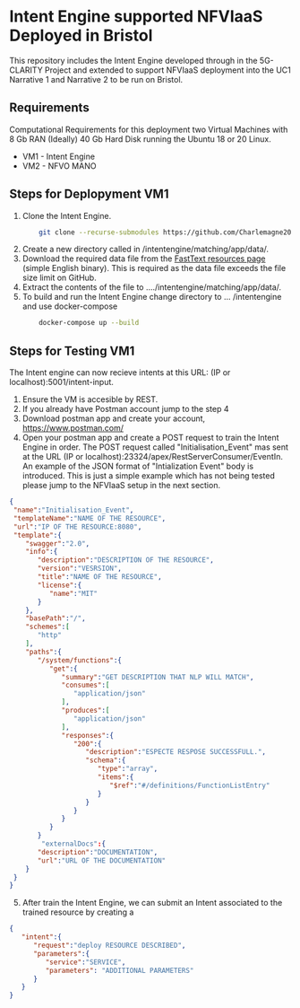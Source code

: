 # Intent Engine supported NFVIaaS Deployed in Bristol

This repository includes the Intent Engine developed through in the 5G-CLARITY Project and extended to support NFVIaaS deployment into the UC1 Narrative 1 and Narrative 2 to be run on Bristol. 

## Requirements

Computational Requirements for this deployment two Virtual Machines with 8 Gb RAN (Ideally) 40 Gb Hard Disk running the Ubuntu 18 or 20 Linux.
- VM1 - Intent Engine
- VM2 - NFVO MANO

## Steps for Deplopyment VM1
1. Clone the Intent Engine. 
    ``` Bash
        git clone --recurse-submodules https://github.com/Charlemagne2017/Intent-NFaaS.git
    ```
2. Create a new directory called in /intentengine/matching/app/data/.
3. Download the required data file from the [FastText resources page](https://dl.fbaipublicfiles.com/fasttext/vectors-wiki/wiki.simple.zip) (simple English binary). This is required as the data file exceeds the file size limit on GitHub.
4. Extract the contents of the file to ..../intentengine/matching/app/data/.
5. To build and run the Intent Engine change directory to ... /intentengine and use docker-compose
    ``` Bash 
        docker-compose up --build
    ```
## Steps for Testing VM1
The Intent engine can now recieve intents at this URL: (IP or localhost):5001/intent-input.
1. Ensure the VM is accesible by REST.
2. If you already have Postman account jump to the step 4
3. Download postman app and create your account, https://www.postman.com/
4. Open your postman app and create a POST request to train the Intent Engine in order. The POST request called "Initialisation_Event" mas sent at the URL (IP or localhost):23324/apex/RestServerConsumer/EventIn.  An example of the JSON format of "Intialization Event" body is introduced. This is just a simple example which has not being tested please jump to the NFVIaaS setup in the next section. 
  ```json
{
   "name":"Initialisation_Event",
   "templateName":"NAME OF THE RESOURCE",
   "url":"IP OF THE RESOURCE:8080",
   "template":{
      "swagger":"2.0",
      "info":{
         "description":"DESCRIPTION OF THE RESOURCE",
         "version":"VESRSION",
         "title":"NAME OF THE RESOURCE",
         "license":{
            "name":"MIT"
         }
      },
      "basePath":"/",
      "schemes":[
         "http"
      ],
      "paths":{
         "/system/functions":{
            "get":{
               "summary":"GET DESCRIPTION THAT NLP WILL MATCH",
               "consumes":[
                  "application/json"
               ],
               "produces":[
                  "application/json"
               ],
               "responses":{
                  "200":{
                     "description":"ESPECTE RESPOSE SUCCESSFULL.",
                     "schema":{
                        "type":"array",
                        "items":{
                           "$ref":"#/definitions/FunctionListEntry"
                        }
                     }
                  }
               }
            }
         }
          "externalDocs":{
         "description":"DOCUMENTATION",
         "url":"URL OF THE DOCUMENTATION"
      }
   }
}
```
5. After train the Intent Engine, we can submit an Intent associated to the trained resource by creating a 
```json
{
   "intent":{
      "request":"deploy RESOURCE DESCRIBED",
      "parameters":{
         "service":"SERVICE",
         "parameters": "ADDITIONAL PARAMETERS"
      }
   }
}
```
